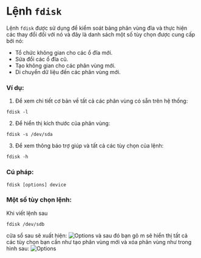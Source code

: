 # Lệnh `fdisk`

Lệnh `fdisk` được sử dụng để kiểm soát bảng phân vùng đĩa và thực hiện các thay đổi đối với nó và đây là danh sách một số tùy chọn được cung cấp bởi nó:
- Tổ chức không gian cho các ổ đĩa mới.
- Sửa đổi các ổ đĩa cũ.
- Tạo không gian cho các phân vùng mới.
- Di chuyển dữ liệu đến các phân vùng mới.

### Ví dụ:

1. Để xem chi tiết cơ bản về tất cả các phân vùng có sẵn trên hệ thống:

```
fdisk -l
```

2. Để hiển thị kích thước của phân vùng:

```
fdisk -s /dev/sda
```

3. Để xem thông báo trợ giúp và tất cả các tùy chọn của lệnh:
```
fdisk -h
```

### Cú pháp:

```
fdisk [options] device
```

### Một số tùy chọn lệnh:

Khi viết lệnh sau
```
fdisk /dev/sdb
```
cửa sổ sau sẽ xuất hiện:
![Options](https://media.geeksforgeeks.org/wp-content/uploads/20190219152451/Screenshot-711.png)
và sau đó bạn gõ m sẽ hiển thị tất cả các tùy chọn bạn cần như tạo phân vùng mới và xóa phân vùng như trong hình sau:
![Options](https://media.geeksforgeeks.org/wp-content/uploads/20190219153114/Screenshot-741.png)